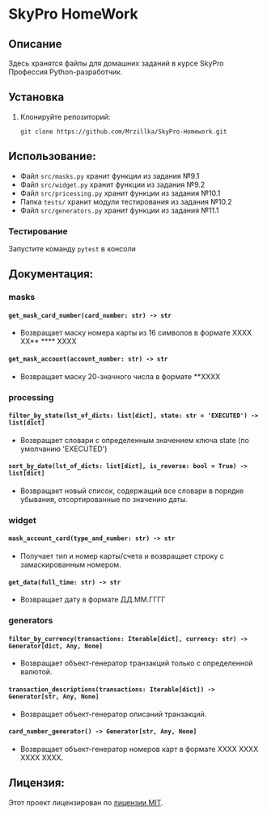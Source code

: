 # SkyPro HomeWork

## Описание

Здесь хранятся файлы для домашних заданий в курсе SkyPro Профессия Python-разработчик.

## Установка

1. Клонируйте репозиторий:
    ```
    git clone https://github.com/Mrzillka/SkyPro-Homework.git
    ```

## Использование:

- Файл `src/masks.py` хранит функции из задания №9.1
- Файл `src/widget.py` хранит функции из задания №9.2
- Файл `src/pricessing.py` хранит функции из задания №10.1
- Папка `tests/` хранит модули тестирования из задания №10.2
- Файл `src/generators.py` хранит функции из задания №11.1

### Тестирование
Запустите команду `pytest` в консоли

## Документация:

### masks

#### `get_mask_card_number(card_number: str) -> str`

- Возвращает маску номера карты из 16 символов в формате XXXX XX** **** XXXX

#### `get_mask_account(account_number: str) -> str`

- Возвращает маску 20-значного числа в формате **XXXX

### processing

#### `filter_by_state(lst_of_dicts: list[dict], state: str = 'EXECUTED') -> list[dict]`

- Возвращает словари с определенным значением ключа state (по умолчанию 'EXECUTED')

#### `sort_by_date(lst_of_dicts: list[dict], is_reverse: bool = True) -> list[dict]`

- Возвращает новый список, содержащий все словари в порядке убывания, отсортированные по значению даты.

### widget

#### `mask_account_card(type_and_number: str) -> str`

- Получает тип и номер карты/счета и возвращает строку с замаскированным номером.

#### `get_data(full_time: str) -> str`

- Возвращает дату в формате ДД.ММ.ГГГГ

### generators

#### `filter_by_currency(transactions: Iterable[dict], currency: str) -> Generator[dict, Any, None]`

- Возвращает объект-генератор транзакций только с определенной валютой.

#### `transaction_descriptions(transactions: Iterable[dict]) -> Generator[str, Any, None]`

- Возвращает объект-генератор описаний транзакций.

#### `card_number_generator() -> Generator[str, Any, None]`

- Возвращает объект-генератор номеров карт в формате XXXX XXXX XXXX XXXX.

## Лицензия:

Этот проект лицензирован по [лицензии MIT](https://ru.wikipedia.org/wiki/Лицензия_MIT).

